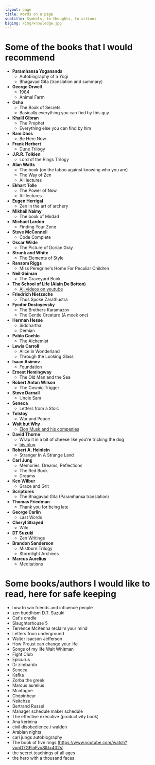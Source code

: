 ```yaml
---
layout: page
title: Words on a page
subtitle: Symbols, to thoughts, to actions
bigimg: /img/knowledge.jpg
---
```

# Some of the books that I would recommend

* **Paramhansa Yogananda**
  * Autobiography of a Yogi
  * Bhagavad Gita (translation and summary)
* **George Orwell**
  * 1984
  * Animal Farm
* **Osho**
  * The Book of Secrets
  * Basically everything you can find by this guy
* **Khalil Gibran**
  * The Prophet
  * Everything else you can find by him
* **Ram Dass**
  * Be Here Now
* **Frank Herbert**
  * Dune Trilogy
* **J.R.R. Tolkien**
  * Lord of the Rings Trilogy
* **Alan Watts**
  * The book (on the taboo against knowing who you are)
  * The Way of Zen
  * All lectures
* **Ekhart Tolle**
  * The Power of Now
  * All lectures
* **Eugen Herrigal**  
  * Zen in the art of archery
* **Mikhail Naimy**
  * The book of Mirdad
* **Michael Lardon**
  * Finding Your Zone
* **Steve McConnell**
  * Code Complete
* **Oscar Wilde**
  * The Picture of Dorian Gray
* **Strunk and White**
  * The Elements of Style
* **Ransom Riggs** 
  * Miss Peregrine's Home For Peculiar Children
* **Neil Gaiman**
  * The Graveyard Book
* **The School of Life (Alain De Botton)**
  * [All videos on youtube](https://www.youtube.com/user/schooloflifechannel)
* **Friedrich Nietzsche**
  * Thus Spoke Zarathustra
* **Fyodor Dostoyevsky**
  * The Brothers Karamazov
  * The Gentle Creature (A meek one)
* **Herman Hesse**
  * Siddhartha 
  * Demian
* **Pablo Coehlo**
  * The Alchemist
* **Lewis Carroll**
  * Alice in Wonderland
  * Through the Looking Glass
* **Isaac Asimov**
  * Foundation
* **Ernest Hemingway**
  * The Old Man and the Sea
* **Robert Anton Wilson**
  * The Cosmic Trigger
* **Steve Darnall**
  * Uncle Sam
* **Seneca**
  * Letters from a Stoic
* **Tolstoy**
  * War and Peace
* **Wait but Why**
  * [Elon Musk and his companies](https://waitbutwhy.com/2017/03/elon-musk-post-series.html)
* **David Thorne**
  * Wrap it in a bit of cheese like you're tricking the dog
  * [his blog](http://www.27bslash6.com/)
* **Robert A. Heinlein**
  * Stranger In A Strange Land
* **Carl Jung**
  * Memories, Dreams, Reflections
  * The Red Book
  * Dreams
* **Ken Wilbur**
  * Grace and Grit
* **Scriptures**
  * The Bhagavad Gita (Paramhansa translation)
* **Thomas Friedman**
  * Thank you for being late
* **George Carlin**
  * Last Words
* **Cheryl Strayed**
  * Wild
* **DT Suzuki**
  * Zen Writings
* **Brandon Sanderson**
  * Mistborn Trilogy
  * Stormlight Archives
* **Marcus Aurelius**
  * Meditations


# Some books/authors I would like to read, here for safe keeping

* how to win friends and influence people
* zen buddhism D.T. Suzuki
* Cat's cradle
* Slaughterhouse 5
* Terrence McKenna reclaim your mind
* Letters from underground
* Walter isacson Jefferson
* How Proust can change your life
* Songs of my life Walt Whitman
* Fight Club
* Epicurus
* Dr zimbardo
* Seneca
* Kafka
* Zorba the greek
* Marcus aurelius
* Montagne
* Chopinheur
* Neitchze
* Bertrand Russel
* Manager schedule maker schedule
* The effective executive (productivity book)
* Ana kerinina
* civil disobedience / walden
* Arabian nights
* carl jungs autobiography
* The book of five rings (https://www.youtube.com/watch?v=qO7GFIqFvo8&t=402s)
* the secret teachings of all ages
* the hero with a thousand faces
